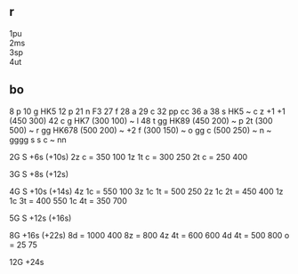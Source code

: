## r
1pu  
2ms  
3sp  
4ut  

## bo
8 p
10 g HK5
12 p
21 n F3
27 f
28 a
29 c
32 pp cc
36 a
38 s HK5 
    ~ c z +1 +1 (450 300)
42 c g HK7 (300 100)
    ~ l
48 t gg HK89 (450 200)
    ~ p 2t (300 500)
~ r gg HK678 (500 200)
~ +2 f (300 150)
~ o gg c (500 250)
~ n
~ gggg s s c
~ nn

2G S
+6s (+10s)
2z c = 350 100
1z 1t c = 300 250
2t c = 250 400

3G S
+8s (+12s)

4G S
+10s (+14s)
4z 1c = 550 100
3z 1c 1t = 500 250
2z 1c 2t = 450 400
1z 1c 3t = 400 550
1c 4t = 350 700

5G S
+12s (+16s)

8G
+16s (+22s)
8d = 1000 400
8z = 800
4z 4t = 600 600
4d 4t = 500 800
o = 25 75

12G
+24s
